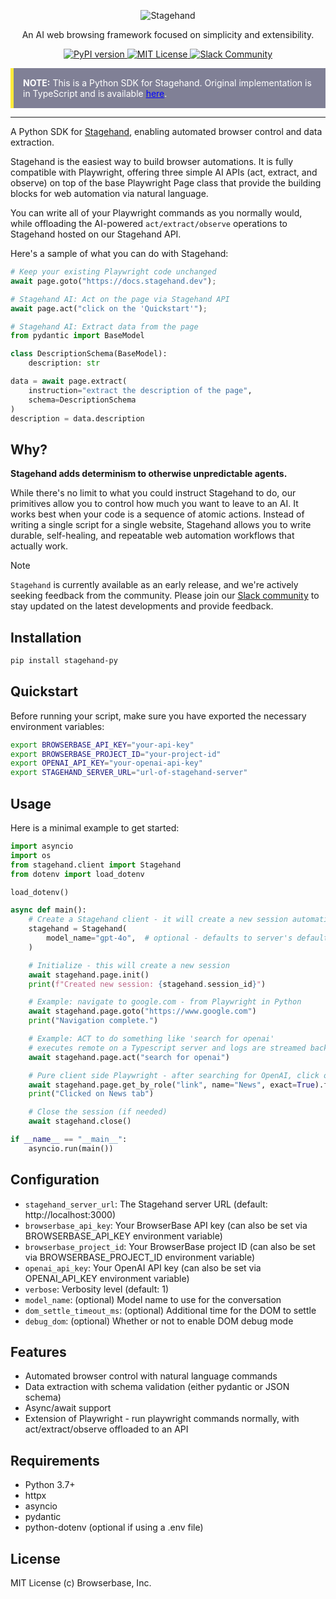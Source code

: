 <div id="toc" align="center">
  <ul style="list-style: none">
    <a href="https://stagehand.dev">
      <picture>
        <source media="(prefers-color-scheme: dark)" srcset="https://stagehand.dev/logo-dark.svg" />
        <img alt="Stagehand" src="https://stagehand.dev/logo-light.svg" />
      </picture>
    </a>
  </ul>
</div>

<p align="center">
  An AI web browsing framework focused on simplicity and extensibility.<br>
</p>

<p align="center">
  <a href="https://pypi.org/project/stagehand-py">
    <picture>
      <source media="(prefers-color-scheme: dark)" srcset="https://img.shields.io/pypi/v/stagehand-py.svg?style=for-the-badge" />
      <img alt="PyPI version" src="https://img.shields.io/pypi/v/stagehand-py.svg?style=for-the-badge" />
    </picture>
  </a>
  <a href="https://github.com/browserbase/stagehand/tree/main?tab=MIT-1-ov-file#MIT-1-ov-file">
    <picture>
      <source media="(prefers-color-scheme: dark)" srcset="https://stagehand.dev/api/assets/license?mode=dark" />
      <img alt="MIT License" src="https://stagehand.dev/api/assets/license?mode=light" />
    </picture>
  </a>
  <a href="https://join.slack.com/t/stagehand-dev/shared_invite/zt-2tdncfgkk-fF8y5U0uJzR2y2_M9c9OJA">
    <picture>
      <source media="(prefers-color-scheme: dark)" srcset="https://stagehand.dev/api/assets/slack?mode=dark" />
      <img alt="Slack Community" src="https://stagehand.dev/api/assets/slack?mode=light" />
    </picture>
  </a>
</p>


  <div class="note" style="background-color: #808096; border-left: 5px solid #ffeb3b; padding: 15px; margin: 10px 0; color: white;">
    <strong>NOTE:</strong> This is a Python SDK for Stagehand. Original implementation is in TypeScript and is available <a href="https://github.com/browserbase/stagehand" style="color: blue;">here</a>.
  </div>

---

A Python SDK for [Stagehand](https://stagehand.dev), enabling automated browser control and data extraction.

Stagehand is the easiest way to build browser automations. It is fully compatible with Playwright, offering three simple AI APIs (act, extract, and observe) on top of the base Playwright Page class that provide the building blocks for web automation via natural language. 

You can write all of your Playwright commands as you normally would, while offloading the AI-powered `act/extract/observe` operations to Stagehand hosted on our Stagehand API.


Here's a sample of what you can do with Stagehand:

```python
# Keep your existing Playwright code unchanged
await page.goto("https://docs.stagehand.dev");

# Stagehand AI: Act on the page via Stagehand API
await page.act("click on the 'Quickstart'");

# Stagehand AI: Extract data from the page
from pydantic import BaseModel

class DescriptionSchema(BaseModel):
    description: str

data = await page.extract(
    instruction="extract the description of the page",
    schema=DescriptionSchema
)
description = data.description
```

## Why?
**Stagehand adds determinism to otherwise unpredictable agents.**

While there's no limit to what you could instruct Stagehand to do, our primitives allow you to control how much you want to leave to an AI. It works best when your code is a sequence of atomic actions. Instead of writing a single script for a single website, Stagehand allows you to write durable, self-healing, and repeatable web automation workflows that actually work.

> [!NOTE] 
> `Stagehand` is currently available as an early release, and we're actively seeking feedback from the community. Please join our [Slack community](https://join.slack.com/t/stagehand-dev/shared_invite/zt-2tdncfgkk-fF8y5U0uJzR2y2_M9c9OJA) to stay updated on the latest developments and provide feedback.


## Installation

```bash
pip install stagehand-py
```

## Quickstart

Before running your script, make sure you have exported the necessary environment variables:

```bash
export BROWSERBASE_API_KEY="your-api-key"
export BROWSERBASE_PROJECT_ID="your-project-id"
export OPENAI_API_KEY="your-openai-api-key"
export STAGEHAND_SERVER_URL="url-of-stagehand-server" 
```

## Usage

Here is a minimal example to get started:

```python
import asyncio
import os
from stagehand.client import Stagehand
from dotenv import load_dotenv

load_dotenv()

async def main():
    # Create a Stagehand client - it will create a new session automatically
    stagehand = Stagehand(
        model_name="gpt-4o",  # optional - defaults to server's default
    )

    # Initialize - this will create a new session
    await stagehand.page.init()
    print(f"Created new session: {stagehand.session_id}")

    # Example: navigate to google.com - from Playwright in Python
    await stagehand.page.goto("https://www.google.com")
    print("Navigation complete.")

    # Example: ACT to do something like 'search for openai'
    # executes remote on a Typescript server and logs are streamed back
    await stagehand.page.act("search for openai")

    # Pure client side Playwright - after searching for OpenAI, click on the News tab
    await stagehand.page.get_by_role("link", name="News", exact=True).first.click()
    print("Clicked on News tab")

    # Close the session (if needed)
    await stagehand.close()

if __name__ == "__main__":
    asyncio.run(main())
```

## Configuration

- `stagehand_server_url`: The Stagehand server URL (default: http://localhost:3000)
- `browserbase_api_key`: Your BrowserBase API key (can also be set via BROWSERBASE_API_KEY environment variable)
- `browserbase_project_id`: Your BrowserBase project ID (can also be set via BROWSERBASE_PROJECT_ID environment variable)
- `openai_api_key`: Your OpenAI API key (can also be set via OPENAI_API_KEY environment variable)
- `verbose`: Verbosity level (default: 1)
- `model_name`: (optional) Model name to use for the conversation
- `dom_settle_timeout_ms`: (optional) Additional time for the DOM to settle
- `debug_dom`: (optional) Whether or not to enable DOM debug mode

## Features

- Automated browser control with natural language commands
- Data extraction with schema validation (either pydantic or JSON schema)
- Async/await support
- Extension of Playwright - run playwright commands normally, with act/extract/observe offloaded to an API

## Requirements

- Python 3.7+
- httpx
- asyncio
- pydantic
- python-dotenv (optional if using a .env file)

## License

MIT License (c) Browserbase, Inc.

